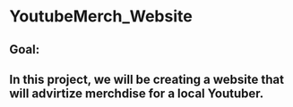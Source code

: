 <h1>YoutubeMerch_Website</h1>
<h2>Goal:<h2>
<p>In this project, we will be creating a website that will advirtize merchdise for a local Youtuber. </p>
